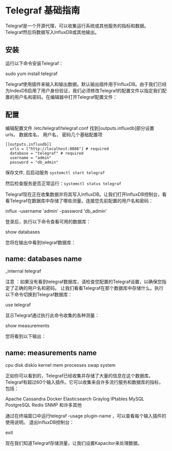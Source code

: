 # Telegraf 基础指南

Telegraf是一个开源代理，可以收集运行系统或其他服务的指标和数据。 Telegraf然后将数据写入InfluxDB或其他输出。 


## 安装 

运行以下命令安装Telegraf：

sudo yum install telegraf

Telegraf使用插件来输入和输出数据。默认输出插件用于InfluxDB。由于我们已经为IndexDB启用了用户身份验证，我们必须修改Telegraf的配置文件以指定我们配置的用户名和密码。在编辑器中打开Telegraf配置文件：



## 配置

编辑配置文件  /etc/telegraf/telegraf.conf 找到[outputs.influxdb]部分设置 urls， 数据库名， 用户名， 密码几个基础配置项 

```
[[outputs.influxdb]]
  urls = ["http://localhost:8086"] # required
  database = "telegraf" # required
  username = "admin"
  password = "db_admin"
```

保存文件, 后启动服务 `systemctl start telegraf`

然后检查服务是否正常运行：`systemctl status telegraf`



Telegraf现在正在收集数据并将其写入InfluxDB。让我们打开InfluxDB控制台，看看Telegraf在数据库中存储了哪些测量。连接您先前配置的用户名和密码：

influx -username 'admin' -password 'db_admin'

登录后，执行以下命令查看可用的数据库：

show databases

您将在输出中看到telegraf数据库：

name: databases
name
----
_internal
telegraf

注意 ：如果没有看到telegraf数据库，请检查您配置的Telegraf设置，以确保您指定了正确的用户名和密码。 让我们看看Telegraf在那个数据库中存储什么。执行以下命令切换到Telegraf数据库：

use telegraf

显示Telegraf通过执行此命令收集的各种测量：

show measurements

您将看到以下输出：

name: measurements
name
----
cpu
disk
diskio
kernel
mem
processes
swap
system

正如你可以看到的，Telegraf已经收集并存储了大量的信息在这个数据库。 Telegraf有超过60个输入插件。它可以收集来自许多流行服务和数据库的指标，包括：

Apache
Cassandra
Docker
Elasticsearch
Graylog
IPtables
MySQL
PostgreSQL
Redis
SNMP
和许多其他

通过在终端窗口中运行telegraf -usage plugin-name ，可以查看每个输入插件的使用说明。 退出InfluxDB控制台：

exit

现在我们知道Telegraf存储测量，让我们设置Kapacitor来处理数据。
